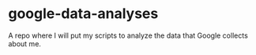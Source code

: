 # google-data-analyses
A repo where I will put my scripts to analyze the data that Google collects about me.
